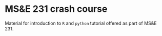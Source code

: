 # MS&E 231 crash course
Material for introduction to `R` and `python` tutorial offered as part of MS&E 231.
